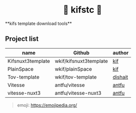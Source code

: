 <div align="center">
  <br/>
  <h1>🍓 <b>kifstc 🍓</b></h1>
</div>
**kifs template download tools**

## Project list

| name              | Github                 | author                                |
| ----------------- | ---------------------- | ------------------------------------- |
| Kifsnuxt3template | wkif/kifsnuxt3template | [kif](https://github.com/wkif)        |
| PlainSpace        | wkif/plainSpace        | [kif](https://github.com/wkif)        |
| Tov-template      | wkif/tov-template      | [dishait](https://github.com/dishait) |
| Vitesse           | antfu/vitesse          | [antfu](https://github.com/antfu/)    |
| vitesse-nuxt3     | antfu/vitesse-nuxt3    | [antfu](https://github.com/antfu/)    |





> emoji: https://emojipedia.org/